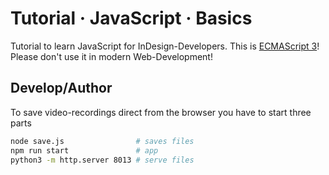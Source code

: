 # Tutorial · JavaScript · Basics

Tutorial to learn JavaScript for InDesign-Developers. This is [ECMAScript 3](https://de.wikipedia.org/wiki/JavaScript#Versionsgeschichte_von_ECMAScript_%28ECMA-262%29)! Please don't use it in modern Web-Development!

## Develop/Author

To save video-recordings direct from the browser you have to start three parts

```sh
node save.js                # saves files
npm run start               # app
python3 -m http.server 8013 # serve files
```
